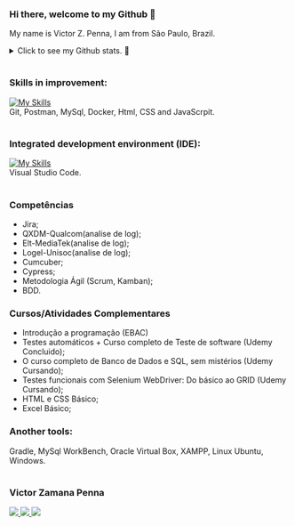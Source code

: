 
<!--
//Paleta de cores azul saúde
https://color.adobe.com/pt/search?q=azul%20sa%C3%BAde

//gráfico de commit
https://ashutosh00710.github.io/github-readme-activity-graph/

### Hi there 👋


Here are some ideas to get you started:

- 🔭 I’m currently working on ...
- 🌱 I’m currently learning ...
- 👯 I’m looking to collaborate on ...
- 🤔 I’m looking for help with ...
- 💬 Ask me about ...
- 📫 How to reach me: ...
- 😄 Pronouns: ...
- ⚡ Fun fact: ...
-->

  
<!-- <img width=100% src="https://capsule-render.vercel.app/api?type=waving&color=0487D9&height=120&section=header"/> -->

### Hi there, welcome to my Github 👋 

My name is Victor Z. Penna, I am from São Paulo, Brazil.<br>


<!-- [![Typing SVG](https://readme-typing-svg.herokuapp.com/?color=0487D9&size=35&center=true&vCenter=true&width=1000&lines=HELLO,+my+name+is+Caio+Bello,+from+Brasil-SP;Welcome+to+my+Github's+profile!+:%29)](https://git.io/typing-svg) -->


<details>

  <summary>Click to see my Github stats. 🔭</summary>
   <br>
   
<div align="center">  
  <img width="49%" height="195px" src="https://github-readme-stats.vercel.app/api?username=vzp777&show_icons=true" alt="Victor Zamana github stats" /> 
  <img width="44%" height="195px" src="https://github-readme-stats.vercel.app/api/top-langs/?username=vzp777&layout=compact" />
</div>


![Ashutosh's github activity graph](https://github-readme-activity-graph.cyclic.app/graph?username=vzp777&bg_color=FFFFFF&color=0487D9&line=0487D9&point=0442BF&area=false&hide_border=true)
</details>

#


<!-- https://skillicons.dev/ -->
<!--Icons: https://github.com/tandpfun/skill-icons#readme -->
### Skills in improvement:
[![My Skills](https://skillicons.dev/icons?i=git,postman,mysql,docker,html,css,js&theme=light)](https://github.com/caiobello/)<br>
Git, Postman, MySql, Docker, Html, CSS and JavaScrpit.
 <br>
 
 #
 
### Integrated development environment (IDE):
[![My Skills](https://skillicons.dev/icons?i=vscode&theme=light)](https://github.com/caiobello/)<br>
Visual Studio Code.
<br>

#

### Competências
* Jira;
* QXDM-Qualcom(analise de log);
* Elt-MediaTek(analise de log);
* Logel-Unisoc(analise de log);
* Cumcuber;
* Cypress;
* Metodologia Ágil (Scrum, Kamban);
* BDD.

### Cursos/Atividades Complementares
* Introdução a programação (EBAC)
* Testes automáticos + Curso completo de Teste de software (Udemy Concluido);
* O curso completo de Banco de Dados e SQL, sem mistérios (Udemy Cursando);
* Testes funcionais com Selenium WebDriver: Do básico ao GRID (Udemy Cursando);
* HTML e CSS Básico;
* Excel Básico;

### Another tools:
Gradle, MySql WorkBench, Oracle Virtual Box, XAMPP, Linux Ubuntu, Windows.
<br>
#

<!-- https://github.com/iuricode/readme-template/blob/main/badges/badges.md -->

### Victor Zamana Penna

  <a href="https://www.linkedin.com/in/victor-zamana-penna/" target="_blank"><img src="https://img.shields.io/badge/-LinkedIn-%230077B5?style=for-the-badge&logo=linkedin&logoColor=white" target="_blank">
  <a href="https://api.whatsapp.com/send?phone=5501197561775" target="_blank"><img src="https://img.shields.io/badge/WhatsApp-25D366?style=for-the-badge&logo=whatsapp&logoColor=white">
  <a href = "mailto:victorzamanapenna@gmail.com"><img src="https://img.shields.io/badge/-Gmail-%23333?style=for-the-badge&logo=gmail&logoColor=white" target="_blank"></a>



<!-- <img width=100% src="https://capsule-render.vercel.app/api?type=waving&color=0487D9&height=120&section=footer"/> -->

